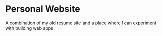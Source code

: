 # Personal Website
 A combination of my old resume site and a place where I can experiment with building web apps
